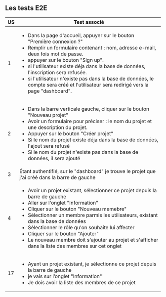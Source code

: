 ## Les tests E2E


| US |                             Test associé                                 |
|----|--------------------------------------------------------------------------|
|  1 | <ul><li>Dans la page d'accueil, appuyer sur le bouton "Première connexion ?"</li><li>Remplir un formulaire contenant : nom, adresse e-mail, deux fois mot de passe.</li><li> appuyer sur le bouton "Sign up".</li><li>si l'utilisateur existe déja dans la base de données, l'inscription sera refusée.</li><li>si l'utilisateur n'existe pas dans la base de données, le compte sera créé et l'utilisateur sera redirigé vers la page "dashboard".</li></ul> |
|  2 | <ul><li>Dans la barre verticale gauche, cliquer sur le bouton "Nouveau projet"</li><li>Avoir un formulaire pour préciser : le nom du projet et une description du projet.</li><li>Appuyer sur le bouton "Créer projet"</li><li>Si le nom du projet existe déja dans la base de données, l'ajout sera refusé</li><li>Si le nom du projet n'existe pas dans la base de données, il sera ajouté</li></ul> |
|  3 | Étant authentifié, sur le "dashboard" je trouve le projet que j'ai créé dans la barre de gauche |
|  4 | <ul><li>Avoir un projet existant, sélectionner ce projet depuis la barre de gauche</li><li>Aller sur l'onglet "Information"</li><li>Cliquer sur le bouton "Nouveau memebre"</li><li>Sélectionner un membre parmis les utilisateurs, existant dans la base de données</li><li>Sélectionner le rôle qu'on souhaite lui affecter</li><li>Cliquer sur le bouton "Ajouter"</li><li>Le nouveau membre doit s'ajouter au projet et s'afficher dans la liste des membres sur cet onglet</li> |
|  17 | <ul><li>Ayant un projet existant, je sélectionne ce projet depuis la barre de gauche</li><li>je vais sur l’onglet "Information"</li><li>Je dois avoir la liste des membres de ce projet</li></ul> |